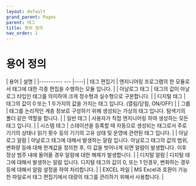 ```yaml
---
layout: default
grand_parent: Pages
parent: 태그
title: 용어 정의 
nav_order: 1
---
```


# 용어 정의 

| 용어          | 설명 |
|---------- --- |----|
| 태그 편집기    | 엔지니어링 프로그램의 한 모듈로서 태그에 대한 각종 편집을 수행하는 모듈 입니다. |
| 아날로그 태그  | 태그의 값이 아날로그 타입인 태그를 의미하여 크게 정수형과 실수형으로 구분합니다. |
| 디지털 태그    | 태그의 값이 0 또는 1 두가지의 값을 가지는 태그 입니다. (열림/닫힘, ON/OFF) |
| 그룹          |   태그를 논리적인 계층 정보로 구성하기 위해 생성되는 가상의 태그 입니다. 탐색기의 폴더 같은 역할을 합니다. |
| 일반 태그      |  사용자가 직접 엔지니어링 하여 생성하는 모든 태그 입니다. |
| 시스템 태그    | 스테이션을 등록할 때 자동으로 생성되는 태그로서 주로 기기의 상태나 읽기 횟수 등의 기기의 고유 상태 및 운영에 관련된 태그 입니다. |
| 아날로그 알람  | 아날로그 태그에 대해서 발생하는 알람 입니다. 아날로그 태그의 값의 범위, 변화량 등에 대해 한계값을 정의한 후, 이 값을 벗어나게 되면 알람이 발생합니다. 이후 정상 범주 내에 들어올 경우 알람에 대한 해제가 발생합니다. |
| 디지털 알람    | 디지털 태그에 대해서 발생하는 알람 입니다. 디지털 태그의 값이 0, 또는 1 인경우, 변화하는 경우 등에 대해서 알람 설정을 하여 처리합니다. |
| EXCEL 파일     | MS Excel과 호환이 가능한 파일로서 태그 편집기에서 대량의 태그를 관리하기 위해서 사용합니다. |
